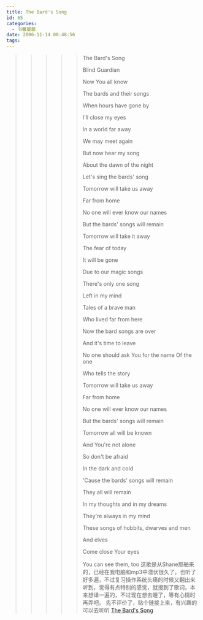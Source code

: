 ```yaml
---
title: The Bard's Song
id: 65
categories:
  - 书馨屡屡
date: 2006-11-14 00:48:56
tags:
---
```



> > > > > The Bard's Song > > > > > 
> > > > >  Blind Guardian> > > > > 
> > > > > Now You all know> > > > > 
> > > > > The bards and their songs> > > > > 
> > > > > When hours have gone by> > > > > 
> > > > > I'll close my eyes> > > > > 
> > > > > In a world far away> > > > > 
> > > > > We may meet again> > > > > 
> > > > > But now hear my song> > > > > 
> > > > > About the dawn of the night> > > > > 
> > > > > Let's sing the bards' song > > > > > 
> > > > > Tomorrow will take us away> > > > > 
> > > > > Far from home> > > > > 
> > > > > No one will ever know our names> > > > > 
> > > > > But the bards' songs will remain> > > > > 
> > > > > Tomorrow will take it away> > > > > 
> > > > > The fear of today> > > > > 
> > > > > It will be gone> > > > > 
> > > > > Due to our magic songs > > > > > 
> > > > > There's only one song> > > > > 
> > > > > Left in my mind> > > > > 
> > > > > Tales of a brave man> > > > > 
> > > > > Who lived far from here> > > > > 
> > > > > Now the bard songs are over> > > > > 
> > > > > And it's time to leave> > > > > 
> > > > > No one should ask You for the name Of the one> > > > > 
> > > > > Who tells the story > > > > > 
> > > > > Tomorrow will take us away> > > > > 
> > > > > Far from home> > > > > 
> > > > > No one will ever know our names> > > > > 
> > > > > But the bards' songs will remain> > > > > 
> > > > > Tomorrow all will be known> > > > > 
> > > > > And You're not alone> > > > > 
> > > > > So don't be afraid> > > > > 
> > > > > In the dark and cold> > > > > 
> > > > > 'Cause the bards' songs will remain> > > > > 
> > > > > They all will remain > > > > > 
> > > > > In my thoughts and in my dreams> > > > > 
> > > > > They're always in my mind> > > > > 
> > > > > These songs of hobbits, dwarves and men> > > > > 
> > > > > And elves> > > > > 
> > > > > Come close Your eyes> > > > > 
> > > > > You can see them, too
   这歌是从Shane那舶来的，已经在我电脑和mp3中潜伏很久了，也听了好多遍，不过复习操作系统头痛的时候又翻出来听到，觉得有点特别的感觉，就搜到了歌词，本来想译一遍的，不过现在想去睡了，等有心情时再弄吧。
    先不评价了，贴个链接上来，有兴趣的可以去听听
   [The Bard\'s Song](http://www.youtube.com/watch?v=u_tORtmKIjE)
